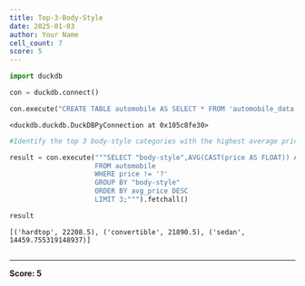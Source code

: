 ```yaml
---
title: Top-3-Body-Style
date: 2025-01-03
author: Your Name
cell_count: 7
score: 5
---
```


```python
import duckdb
```


```python
con = duckdb.connect()
```


```python
con.execute("CREATE TABLE automobile AS SELECT * FROM 'automobile_data.csv'")
```




    <duckdb.duckdb.DuckDBPyConnection at 0x105c8fe30>




```python
#Identify the top 3 body-style categories with the highest average price.
```


```python
result = con.execute("""SELECT "body-style",AVG(CAST(price AS FLOAT)) AS avg_price
                     FROM automobile
                     WHERE price != '?'
                     GROUP BY "body-style"
                     ORDER BY avg_price DESC
                     LIMIT 3;""").fetchall()
```


```python
result
```




    [('hardtop', 22208.5), ('convertible', 21890.5), ('sedan', 14459.755319148937)]




```python

```


---
**Score: 5**
